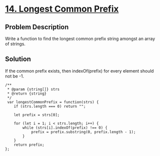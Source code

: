 # [14. Longest Common Prefix](https://leetcode.com/problems/longest-common-prefix/description/)
## Problem Description
Write a function to find the longest common prefix string amongst an array of strings.

## Solution
If the common prefix exists, then indexOf(prefix) for every element should not be -1.
```
/**
 * @param {string[]} strs
 * @return {string}
 */
 var longestCommonPrefix = function(strs) {
    if (strs.length === 0) return "";
    
    let prefix = strs[0];
    
    for (let i = 1; i < strs.length; i++) {
        while (strs[i].indexOf(prefix) !== 0) {
            prefix = prefix.substring(0, prefix.length - 1);
        }
    }
    return prefix;
};
```
